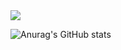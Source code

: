<img src="https://img.shields.io/badge/Firebase-FFCA28?style=flat-square&logo=firebase&logoColor=white"/>

![Anurag's GitHub stats](https://github-readme-stats.vercel.app/api?username=useonguk&show_icons=dark&theme=synthwave)
